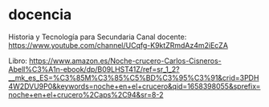 # docencia
Historia y Tecnología para Secundaria
Canal docente: https://www.youtube.com/channel/UCqfg-K9ktZRmdAz4m2iEcZA

Libro: https://www.amazon.es/Noche-crucero-Carlos-Cisneros-Abell%C3%A1n-ebook/dp/B09LHST41Z/ref=sr_1_2?__mk_es_ES=%C3%85M%C3%85%C5%BD%C3%95%C3%91&crid=3PDH4W2DVU9P0&keywords=noche+en+el+crucero&qid=1658398055&sprefix=noche+en+el+crucero%2Caps%2C94&sr=8-2
